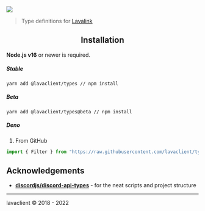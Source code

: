 <img src="https://i.imgur.com/LvsojLc.png" align="center">

> Type definitions for [Lavalink](https://github.com/freyacodes/lavalink)

<h2 align="center">Installation</h2>

**Node.js v16** or newer is required.

##### Stable

```shell
yarn add @lavaclient/types // npm install
```

##### Beta

```shell
yarn add @lavaclient/types@beta // npm install
```

##### Deno

1. From GitHub

```typescript
import { Filter } from "https://raw.githubusercontent.com/lavaclient/types/main/deno/v3.ts"
```

## Acknowledgements

- [**discordjs/discord-api-types**](https://github.com/discordjs/discord-api-types) - for the neat scripts and project structure

---

lavaclient © 2018 - 2022
